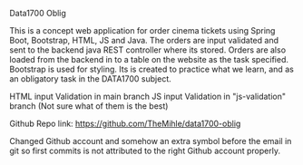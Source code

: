Data1700 Oblig

This is a concept web application for order cinema tickets using Spring Boot, Bootstrap, HTML, JS and Java.
The orders are input validated and sent to the backend java REST controller where its stored.
Orders are also loaded from the backend in to a table on the website as the task specified.
Bootstrap is used for styling.
Its is created to practice what we learn, and as an obligatory task in the DATA1700 subject.

HTML input Validation in main branch
JS  input Validation in "js-validation" branch
(Not sure what of them is the best)

Github Repo link: https://github.com/TheMihle/data1700-oblig

Changed Github account and somehow an extra symbol before the email in git so first commits is not attributed to the 
right Github account properly.

